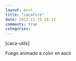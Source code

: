 ```yaml
---
layout: post
title: "cacafire"
date: 2013-12-15 18:13
comments: true
categories: 
---
```

[caca-utils]

Fuego animado a color en ascii

